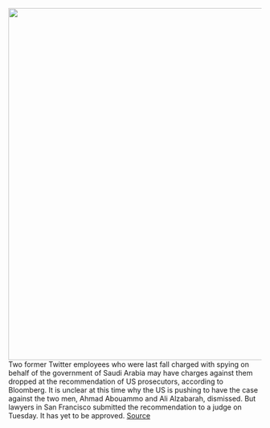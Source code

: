 <img src='https://cdn.vox-cdn.com/thumbor/RLsyBb70XVGmSZim2tNv1kbWshs=/0x0:2040x1360/1200x800/filters:focal(857x517:1183x843)/cdn.vox-cdn.com/uploads/chorus_image/image/67123903/acastro_200715_1777_twitter_0003.0.0.jpg' width='700px' /><br/>
Two former Twitter employees who were last fall charged with spying on behalf of the government of Saudi Arabia may have charges against them dropped at the recommendation of US prosecutors, according to Bloomberg. It is unclear at this time why the US is pushing to have the case against the two men, Ahmad Abouammo and Ali Alzabarah, dismissed. But lawyers in San Francisco submitted the recommendation to a judge on Tuesday. It has yet to be approved.
<a href='https://www.theverge.com/2020/7/28/21345794/twitter-employees-saudi-arabia-spies-charges-dropped-case-dismissed'> Source <a/>